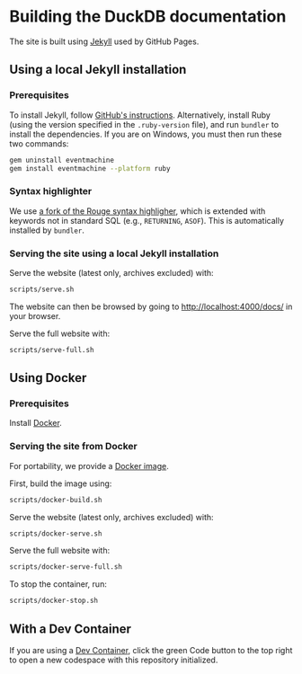 # Building the DuckDB documentation

The site is built using [Jekyll](https://jekyllrb.com/) used by GitHub Pages.

## Using a local Jekyll installation

### Prerequisites

To install Jekyll, follow [GitHub's instructions](https://docs.github.com/en/pages/setting-up-a-github-pages-site-with-jekyll/testing-your-github-pages-site-locally-with-jekyll).
Alternatively, install Ruby (using the version specified in the `.ruby-version` file), and run `bundler` to install the dependencies. If you are on Windows, you must then run these two commands:

```bash
gem uninstall eventmachine
gem install eventmachine --platform ruby
```

### Syntax highlighter

We use [a fork of the Rouge syntax highligher](https://github.com/duckdb/rouge/blob/duckdb/lib/rouge/lexers/sql.rb), which is extended with keywords not in standard SQL (e.g., `RETURNING`, `ASOF`). This is automatically installed by `bundler`.

### Serving the site using a local Jekyll installation

Serve the website (latest only, archives excluded) with:

```bash
scripts/serve.sh
```

The website can then be browsed by going to <http://localhost:4000/docs/> in your browser.

Serve the full website with:

```sh
scripts/serve-full.sh
```

## Using Docker

### Prerequisites

Install [Docker](https://docs.docker.com/get-docker/).

### Serving the site from Docker

For portability, we provide a [Docker image](Dockerfile).

First, build the image using:

```sh
scripts/docker-build.sh
```

Serve the website (latest only, archives excluded) with:

```sh
scripts/docker-serve.sh
```

Serve the full website with:

```sh
scripts/docker-serve-full.sh
```

To stop the container, run:

```sh
scripts/docker-stop.sh
```

## With a Dev Container

If you are using a [Dev Container](https://code.visualstudio.com/docs/devcontainers/containers), click the green Code button to the top right to open a new codespace with this repository initialized.
